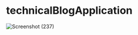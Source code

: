 # technicalBlogApplication
![Screenshot (237)](https://user-images.githubusercontent.com/71748600/110235099-5251b900-7f54-11eb-9189-6650e5c6d9e6.png)
